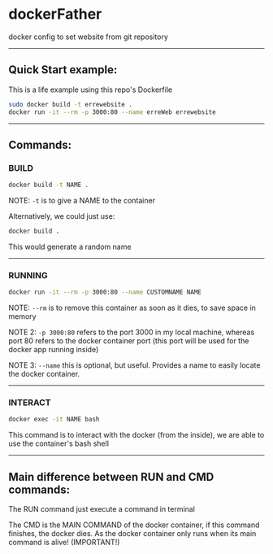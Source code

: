 # dockerFather
docker config to set website from git repository

----- 

## Quick Start example:
This is a life example using this repo's Dockerfile

``` bash
sudo docker build -t errewebsite .
docker run -it --rm -p 3000:80 --name erreWeb errewebsite
```

----- 

## Commands:

### BUILD
``` bash
docker build -t NAME .
```

NOTE: `-t` is to give a NAME to the container

Alternatively, we could just use:

``` bash
docker build .
```

This would generate a random name

----- 

### RUNNING
``` bash
docker run -it --rm -p 3000:80 --name CUSTOMNAME NAME
```

NOTE: `--rm` is to remove this container as soon as it dies, to save space in memory

NOTE 2: `-p 3000:80` refers to the port 3000 in my local machine, whereas port 80 refers to the docker container port (this port will be used for the docker app running inside) 

NOTE 3: `--name` this is optional, but useful. Provides a name to easily locate the docker container.

----- 

### INTERACT
``` bash
docker exec -it NAME bash
```

This command is to interact with the docker (from the inside), we are able to use the container's bash shell

----- 

## Main difference between RUN and CMD commands:

The RUN command just execute a command in terminal

The CMD is the MAIN COMMAND of the docker container, if this command finishes, the docker dies. As the docker container only runs when its main command is alive! (IMPORTANT!)

